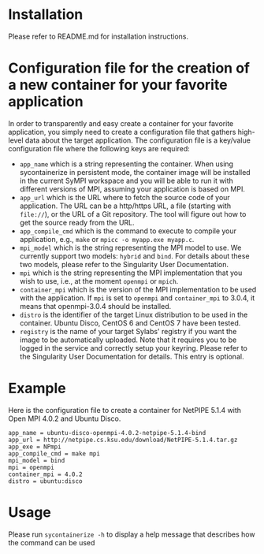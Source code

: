 # Installation

Please refer to README.md for installation instructions.

# Configuration file for the creation of a new container for your favorite application

In order to transparently and easy create a container for your favorite application, you simply need
to create a configuration file that gathers high-level data about the target application. The configuration
file is a key/value configuration file where the following keys are required:

- `app_name` which is a string representing the container. When using sycontainerize in persistent mode, the
container image will be installed in the current SyMPI workspace and you will be able to run it with different
versions of MPI, assuming your application is based on MPI.
- `app_url` which is the URL where to fetch the source code of your application. The URL can be a http/https URL, a file (starting with `file://`), or the URL of a Git repository. The tool will figure out how to get the source ready from the URL.
- `app_compile_cmd` which is the command to execute to compile your application, e.g., `make` or `mpicc -o myapp.exe myapp.c`.
- `mpi_model` which is the string representing the MPI model to use. We currently support two models: `hybrid` and `bind`. For details about these two models, please refer to the Singularity User Documentation.
- `mpi` which is the string representing the MPI implementation that you wish to use, i.e., at the moment `openmpi` or `mpich`.
- `container_mpi` which is the version of the MPI implementation to be used with the application. If `mpi` is set to `openmpi` and `container_mpi` to 3.0.4, it means that openmpi-3.0.4 should be installed.
- `distro` is the identifier of the target Linux distribution to be used in the container. Ubuntu Disco, CentOS 6 and CentOS 7 have been tested.
- `registry` is the name of your target Sylabs' registry if you want the image to be automatically uploaded. Note that it requires you to be logged in the service and correctly setup your keyring. Please refer to the Singularity User Documentation for details. This entry is optional.

# Example

Here is the configuration file to create a container for NetPIPE 5.1.4 with Open MPI 4.0.2 and Ubuntu Disco.

```
app_name = ubuntu-disco-openmpi-4.0.2-netpipe-5.1.4-bind
app_url = http://netpipe.cs.ksu.edu/download/NetPIPE-5.1.4.tar.gz
app_exe = NPmpi
app_compile_cmd = make mpi
mpi_model = bind
mpi = openmpi
container_mpi = 4.0.2
distro = ubuntu:disco
```

# Usage

Please run `sycontainerize -h` to display a help message that describes how the command can be used